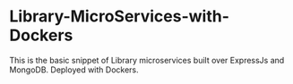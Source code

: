 # Library-MicroServices-with-Dockers
This is the basic snippet of Library microservices built over ExpressJs and MongoDB. Deployed with Dockers.
